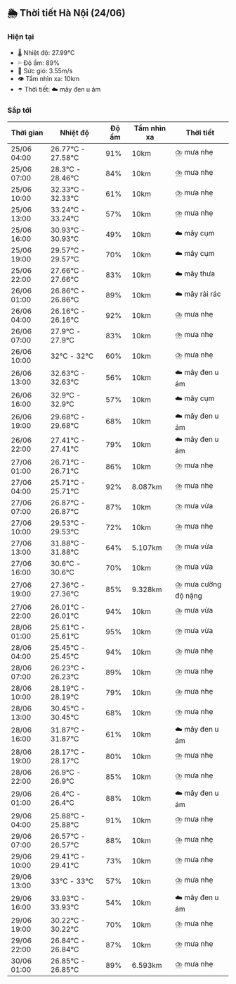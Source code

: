 ## 🌦️ Thời tiết Hà Nội (24/06)

### Hiện tại

- 🌡️ Nhiệt độ: 27.99℃
- 💦 Độ ẩm: 89%
- 💨 Sức gió: 3.55m/s
- 👁️ Tầm nhìn xa: 10km
- ☂️ Thời tiết: ☁️ mây đen u ám

### Sắp tới

| Thời gian | Nhiệt độ | Độ ẩm | Tầm nhìn xa | Thời tiết |
| --- | --- | --- | --- | --- |
| 25/06 04:00 | 26.77℃ - 27.58℃ | 91% | 10km | ⛈️ mưa nhẹ |
| 25/06 07:00 | 28.3℃ - 28.46℃ | 84% | 10km | ⛈️ mưa nhẹ |
| 25/06 10:00 | 32.33℃ - 32.33℃ | 61% | 10km | ⛈️ mưa nhẹ |
| 25/06 13:00 | 33.24℃ - 33.24℃ | 57% | 10km | ⛈️ mưa nhẹ |
| 25/06 16:00 | 30.93℃ - 30.93℃ | 49% | 10km | ☁️ mây cụm |
| 25/06 19:00 | 29.57℃ - 29.57℃ | 70% | 10km | ☁️ mây cụm |
| 25/06 22:00 | 27.66℃ - 27.66℃ | 83% | 10km | ☁️ mây thưa |
| 26/06 01:00 | 26.86℃ - 26.86℃ | 89% | 10km | ☁️ mây rải rác |
| 26/06 04:00 | 26.16℃ - 26.16℃ | 92% | 10km | ⛈️ mưa nhẹ |
| 26/06 07:00 | 27.9℃ - 27.9℃ | 83% | 10km | ⛈️ mưa nhẹ |
| 26/06 10:00 | 32℃ - 32℃ | 60% | 10km | ⛈️ mưa nhẹ |
| 26/06 13:00 | 32.63℃ - 32.63℃ | 56% | 10km | ☁️ mây đen u ám |
| 26/06 16:00 | 32.9℃ - 32.9℃ | 57% | 10km | ☁️ mây cụm |
| 26/06 19:00 | 29.68℃ - 29.68℃ | 68% | 10km | ☁️ mây đen u ám |
| 26/06 22:00 | 27.41℃ - 27.41℃ | 79% | 10km | ☁️ mây đen u ám |
| 27/06 01:00 | 26.71℃ - 26.71℃ | 86% | 10km | ⛈️ mưa nhẹ |
| 27/06 04:00 | 25.71℃ - 25.71℃ | 92% | 8.087km | ⛈️ mưa nhẹ |
| 27/06 07:00 | 26.87℃ - 26.87℃ | 87% | 10km | ⛈️ mưa vừa |
| 27/06 10:00 | 29.53℃ - 29.53℃ | 72% | 10km | ⛈️ mưa nhẹ |
| 27/06 13:00 | 31.88℃ - 31.88℃ | 64% | 5.107km | ⛈️ mưa vừa |
| 27/06 16:00 | 30.6℃ - 30.6℃ | 70% | 10km | ⛈️ mưa vừa |
| 27/06 19:00 | 27.36℃ - 27.36℃ | 85% | 9.328km | ⛈️ mưa cường độ nặng |
| 27/06 22:00 | 26.01℃ - 26.01℃ | 94% | 10km | ⛈️ mưa vừa |
| 28/06 01:00 | 25.61℃ - 25.61℃ | 95% | 10km | ⛈️ mưa vừa |
| 28/06 04:00 | 25.45℃ - 25.45℃ | 94% | 10km | ⛈️ mưa nhẹ |
| 28/06 07:00 | 26.23℃ - 26.23℃ | 89% | 10km | ⛈️ mưa nhẹ |
| 28/06 10:00 | 28.19℃ - 28.19℃ | 79% | 10km | ⛈️ mưa nhẹ |
| 28/06 13:00 | 30.45℃ - 30.45℃ | 68% | 10km | ⛈️ mưa nhẹ |
| 28/06 16:00 | 31.87℃ - 31.87℃ | 61% | 10km | ☁️ mây đen u ám |
| 28/06 19:00 | 28.17℃ - 28.17℃ | 80% | 10km | ⛈️ mưa nhẹ |
| 28/06 22:00 | 26.9℃ - 26.9℃ | 85% | 10km | ⛈️ mưa nhẹ |
| 29/06 01:00 | 26.4℃ - 26.4℃ | 88% | 10km | ☁️ mây đen u ám |
| 29/06 04:00 | 25.88℃ - 25.88℃ | 91% | 10km | ⛈️ mưa nhẹ |
| 29/06 07:00 | 26.57℃ - 26.57℃ | 88% | 10km | ⛈️ mưa nhẹ |
| 29/06 10:00 | 29.41℃ - 29.41℃ | 73% | 10km | ⛈️ mưa nhẹ |
| 29/06 13:00 | 33℃ - 33℃ | 57% | 10km | ⛈️ mưa nhẹ |
| 29/06 16:00 | 33.93℃ - 33.93℃ | 54% | 10km | ☁️ mây đen u ám |
| 29/06 19:00 | 30.22℃ - 30.22℃ | 70% | 10km | ⛈️ mưa nhẹ |
| 29/06 22:00 | 26.84℃ - 26.84℃ | 87% | 10km | ⛈️ mưa nhẹ |
| 30/06 01:00 | 26.85℃ - 26.85℃ | 89% | 6.593km | ⛈️ mưa nhẹ |
